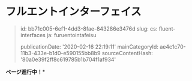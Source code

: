 フルエントインターフェイス
=============

> id: bb71c005-6ef1-4dd3-8fae-843286e3476d
> slug:
> 	cs: fluent-interfaces
> 	ja: furuentointafeisu
> 
> publicationDate: '2020-02-16 22:19:11'
> mainCategoryId: ae4c1c70-11b3-433e-b1d0-e590155bb8b9
> sourceContentHash: '80a0e39f2ff8c619785b1b704f1af934'

**ページ進行中！***
